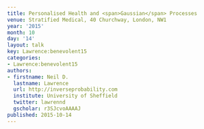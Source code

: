 ```yaml
---
title: Personalised Health and <span>Gaussian</span> Processes
venue: Stratified Medical, 40 Churchway, London, NW1
year: '2015'
month: 10
day: '14'
layout: talk
key: Lawrence:benevolent15
categories:
- Lawrence:benevolent15
authors:
- firstname: Neil D.
  lastname: Lawrence
  url: http://inverseprobability.com
  institute: University of Sheffield
  twitter: lawrennd
  gscholar: r3SJcvoAAAAJ
published: 2015-10-14
---
```

